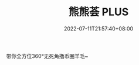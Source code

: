 ﻿---
weight: 
title: "熊熊荟 PLUS"
description: "带你全方位360°无死角撸币圈羊毛~"
date: 2022-07-11T21:57:40+08:00
lastmod: 2022-07-11T16:45:40+08:00
draft: false
authors: ["yangsi"]
featuredImage: "xiongxionghui-plus.jpg"
link: "http://mp.weixin.qq.com/profile?src=3&timestamp=1657700905&ver=1&signature=dyi7BtCclN46U8EuEwaq1k3LBQTMluJxI8pFtGx8AHbNECoKCU4ddBIa8zQ*WH0-CJoXmOFmqwaUMEp*Oa3agQ=="
tags: ["微信公众号","熊熊荟 PLUS"]
categories: ["navigation"]
navigation: ["微信公众号"]
lightgallery: true
toc: true
pinned: false
recommend: false
recommend1: false
---
带你全方位360°无死角撸币圈羊毛~
